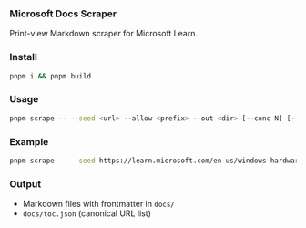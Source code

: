 ### Microsoft Docs Scraper
Print-view Markdown scraper for Microsoft Learn.

### Install
```bash
pnpm i && pnpm build
```

### Usage
```bash
pnpm scrape -- --seed <url> --allow <prefix> --out <dir> [--conc N] [--user-agent UA] [--robots]
```

### Example
```bash
pnpm scrape -- --seed https://learn.microsoft.com/en-us/windows-hardware/customize/desktop/unattend/ --allow https://learn.microsoft.com/en-us/windows-hardware/customize/desktop/unattend/ --out docs
```

### Output
- Markdown files with frontmatter in `docs/`
- `docs/toc.json` (canonical URL list)


